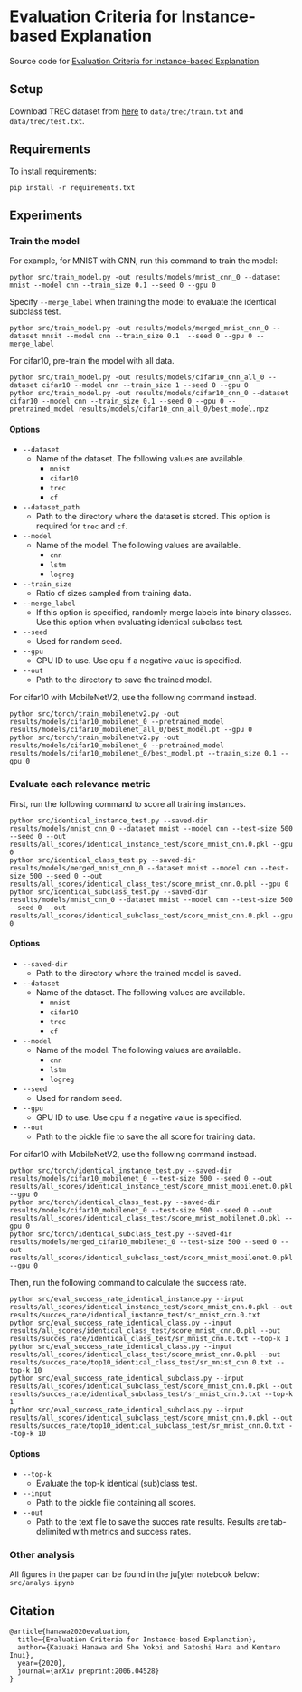 # Evaluation Criteria for Instance-based Explanation

Source code for [Evaluation Criteria for Instance-based Explanation](https://arxiv.org/abs/2006.04528).


## Setup
Download TREC dataset from [here](https://cogcomp.seas.upenn.edu/Data/QA/QC/) to `data/trec/train.txt` and `data/trec/test.txt`.


## Requirements

To install requirements:

```setup
pip install -r requirements.txt
```

## Experiments

### Train the model

For example, for MNIST with CNN, run this command to train the model:

```trai
python src/train_model.py -out results/models/mnist_cnn_0 --dataset mnist --model cnn --train_size 0.1 --seed 0 --gpu 0
```

Specify `--merge_label` when training the model to evaluate the identical subclass test.
```trai
python src/train_model.py -out results/models/merged_mnist_cnn_0 --dataset mnsit --model cnn --train_size 0.1  --seed 0 --gpu 0 --merge_label
```

For cifar10, pre-train the model with all data.
```trai
python src/train_model.py -out results/models/cifar10_cnn_all_0 --dataset cifar10 --model cnn --train_size 1 --seed 0 --gpu 0
python src/train_model.py -out results/models/cifar10_cnn_0 --dataset cifar10 --model cnn --train_size 0.1 --seed 0 --gpu 0 --pretrained_model results/models/cifar10_cnn_all_0/best_model.npz
```

#### Options
- `--dataset`
    - Name of the dataset. The following values ​​are available.
        - `mnist`
        - `cifar10`
        - `trec`
        - `cf`
- `--dataset_path`
    - Path to the directory where the dataset is stored. This option is required for `trec` and `cf`.
- `--model`
    - Name of the model. The following values ​​are available.
        - `cnn`
        - `lstm`
        - `logreg`
- `--train_size`
    - Ratio of sizes sampled from training data.
- `--merge_label`
    - If this option is specified, randomly merge labels into binary classes. Use this option when evaluating identical subclass test.
- `--seed`
    - Used for random seed.
- `--gpu`
    - GPU ID to use. Use cpu if a negative value is specified.
- `--out`
    - Path to the directory to save the trained model.

For cifar10 with MobileNetV2, use the following command instead.
```
python src/torch/train_mobilenetv2.py -out results/models/cifar10_mobilenet_0 --pretrained_model results/models/cifar10_mobilenet_all_0/best_model.pt --gpu 0
python src/torch/train_mobilenetv2.py -out results/models/cifar10_mobilenet_0 --pretrained_model results/models/cifar10_mobilenet_0/best_model.pt --traain_size 0.1 --gpu 0
```

### Evaluate each relevance metric
First, run the following command to score all training instances.

```eval
python src/identical_instance_test.py --saved-dir results/models/mnist_cnn_0 --dataset mnist --model cnn --test-size 500 --seed 0 --out results/all_scores/identical_instance_test/score_mnist_cnn.0.pkl --gpu 0
python src/identical_class_test.py --saved-dir results/models/merged_mnist_cnn_0 --dataset mnist --model cnn --test-size 500 --seed 0 --out results/all_scores/identical_class_test/score_mnist_cnn.0.pkl --gpu 0
python src/identical_subclass_test.py --saved-dir results/models/mnist_cnn_0 --dataset mnist --model cnn --test-size 500 --seed 0 --out results/all_scores/identical_subclass_test/score_mnist_cnn.0.pkl --gpu 0
```
#### Options
- `--saved-dir`
    - Path to the directory where the trained model is saved.
- `--dataset`
    - Name of the dataset. The following values ​​are available.
        - `mnist`
        - `cifar10`
        - `trec`
        - `cf`
- `--model`
    - Name of the model. The following values ​​are available.
        - `cnn`
        - `lstm`
        - `logreg`
- `--seed`
    - Used for random seed.
- `--gpu`
    - GPU ID to use. Use cpu if a negative value is specified.
- `--out`
    - Path to the pickle file to save the all score for training data.

For cifar10 with MobileNetV2, use the following command instead.
```
python src/torch/identical_instance_test.py --saved-dir results/models/cifar10_mobilenet_0 --test-size 500 --seed 0 --out results/all_scores/identical_instance_test/score_mnist_mobilenet.0.pkl --gpu 0
python src/torch/identical_class_test.py --saved-dir results/models/cifar10_mobilenet_0 --test-size 500 --seed 0 --out results/all_scores/identical_class_test/score_mnist_mobilenet.0.pkl --gpu 0
python src/torch/identical_subclass_test.py --saved-dir results/models/merged_cifar10_mobilenet_0 --test-size 500 --seed 0 --out results/all_scores/identical_subclass_test/score_mnist_mobilenet.0.pkl --gpu 0
```

Then, run the following command to calculate the success rate.

```eval
python src/eval_success_rate_identical_instance.py --input results/all_scores/identical_instance_test/score_mnist_cnn.0.pkl --out results/succes_rate/identical_instance_test/sr_mnist_cnn.0.txt
python src/eval_success_rate_identical_class.py --input results/all_scores/identical_class_test/score_mnist_cnn.0.pkl --out results/succes_rate/identical_class_test/sr_mnist_cnn.0.txt --top-k 1
python src/eval_success_rate_identical_class.py --input results/all_scores/identical_class_test/score_mnist_cnn.0.pkl --out results/succes_rate/top10_identical_class_test/sr_mnist_cnn.0.txt --top-k 10
python src/eval_success_rate_identical_subclass.py --input results/all_scores/identical_subclass_test/score_mnist_cnn.0.pkl --out results/succes_rate/identical_subclass_test/sr_mnist_cnn.0.txt --top-k 1
python src/eval_success_rate_identical_subclass.py --input results/all_scores/identical_subclass_test/score_mnist_cnn.0.pkl --out results/succes_rate/top10_identical_subclass_test/sr_mnist_cnn.0.txt --top-k 10
```
#### Options
- `--top-k`
    - Evaluate the top-k identical (sub)class test.
- `--input`
    - Path to the pickle file containing all scores.
- `--out`
    - Path to the text file to save the succes rate results. Results are tab-delimited with metrics and success rates.

### Other analysis
All figures in the paper can be found in the ju[yter notebook below:
`src/analys.ipynb`

## Citation
```
@article{hanawa2020evaluation,
  title={Evaluation Criteria for Instance-based Explanation},
  author={Kazuaki Hanawa and Sho Yokoi and Satoshi Hara and Kentaro Inui},
  year={2020},
  journal={arXiv preprint:2006.04528}
}
```
